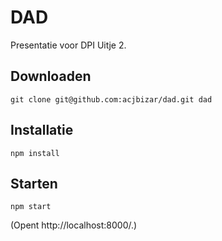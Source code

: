 # DAD

Presentatie voor DPI Uitje 2.

## Downloaden

```Shell
git clone git@github.com:acjbizar/dad.git dad
```

## Installatie

```Shell
npm install
```

## Starten

```Shell
npm start
```

(Opent http://localhost:8000/.)
